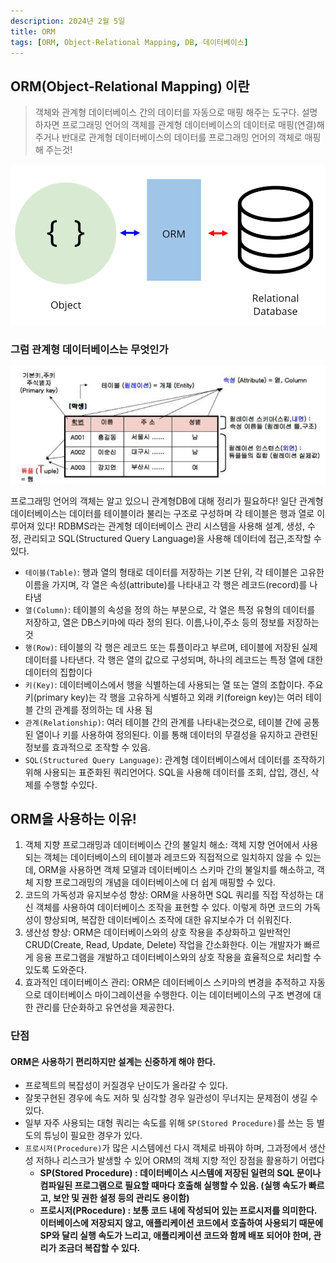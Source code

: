 ```yaml
---
description: 2024년 2월 5일
title: ORM
tags: [ORM, Object-Relational Mapping, DB, 데이터베이스]
---
```


## ORM(Object-Relational Mapping) 이란

> 객체와 관계형 데이터베이스 간의 데이터를 자동으로 매핑 해주는 도구다. 설명하자면 프로그래밍 언어의 객체를 관계형 데이터베이스의 데이터로 매핑(연결)해 주거나 반대로 관계형 데이터베이스의 데이터를 프로그래밍 언어의 객체로 매핑해 주는것!

![alt text](img/ORM.webp)

### 그럼 관계형 데이터베이스는 무엇인가

![alt text](img/ORM.jpg)

프로그래밍 언어의 객체는 알고 있으니 관계형DB에 대해 정리가 필요하다! 일단 관계형 데이터베이스는 데이터를 테이블이라 불리는 구조로 구성하며 각 테이블은 행과 열로 이루어져 있다! RDBMS라는 관계형 데이터베이스 관리 시스템을 사용해 설계, 생성, 수정, 관리되고 SQL(Structured Query Language)을 사용해 데이터에 접근,조작할 수있다.

- `테이블(Table)`: 행과 열의 형태로 데이터를 저장하는 기본 단위, 각 테이블은 고유한 이름을 가지며, 각 열은 속성(attribute)를 나타내고 각 행은 레코드(record)를 나타냄
- `열(Column)`: 테이블의 속성을 정의 하는 부분으로, 각 열은 특정 유형의 데이터를 저장하고, 열은 DB스키마에 따라 정의 된다. 이름,나이,주소 등의 정보를 저장하는 것
- `행(Row)`: 테이블의 각 행은 레코드 또는 튜플이라고 부르며, 테이블에 저장된 실제 데이터를 나타낸다. 각 행은 열의 값으로 구성되며, 하나의 레코드는 특정 열에 대한 데이터의 집합이다
- `키(Key)`: 데이터베이스에서 행을 식별하는데 사용되는 열 또는 열의 조합이다. 주요 키(primary key)는 각 행을 고유하게 식별하고 외래 키(foreign key)는 여러 테이블 간의 관계를 정의하는 데 사용 됨
- `관계(Relationship)`: 여러 테이블 간의 관계를 나타내는것으로, 테이블 간에 공통된 열이나 키를 사용하여 정의된다. 이를 통해 데이터의 무결성을 유지하고 관련된 정보를 효과적으로 조작할 수 있음.
- `SQL(Structured Query Language)`: 관계형 데이터베이스에서 데이터를 조작하기 위해 사용되는 표준화된 쿼리언어다. SQL을 사용해 데이터를 조회, 삽입, 갱신, 삭제를 수행할 수있다.

## ORM을 사용하는 이유!

1. 객체 지향 프로그래밍과 데이터베이스 간의 불일치 해소: 객체 지향 언어에서 사용되는 객체는 데이터베이스의 테이블과 레코드와 직접적으로 일치하지 않을 수 있는데, ORM을 사용하면 객체 모델과 데이터베이스 스키마 간의 불일치를 해소하고, 객체 지향 프로그래밍의 개념을 데이터베이스에 더 쉽게 매핑할 수 있다.
2. 코드의 가독성과 유지보수성 향상: ORM을 사용하면 SQL 쿼리를 직접 작성하는 대신 객체를 사용하여 데이터베이스 조작을 표현할 수 있다. 이렇게 하면 코드의 가독성이 향상되며, 복잡한 데이터베이스 조작에 대한 유지보수가 더 쉬워진다.
3. 생산성 향상: ORM은 데이터베이스와의 상호 작용을 추상화하고 일반적인 CRUD(Create, Read, Update, Delete) 작업을 간소화한다. 이는 개발자가 빠르게 응용 프로그램을 개발하고 데이터베이스와의 상호 작용을 효율적으로 처리할 수 있도록 도와준다.
4. 효과적인 데이터베이스 관리: ORM은 데이터베이스 스키마의 변경을 추적하고 자동으로 데이터베이스 마이그레이션을 수행한다. 이는 데이터베이스의 구조 변경에 대한 관리를 단순화하고 유연성을 제공한다.

### 단점

#### ORM은 사용하기 편리하지만 설계는 신중하게 해야 한다.

- 프로젝트의 복잡성이 커질경우 난이도가 올라갈 수 있다.
- 잘못구현된 경우에 속도 저하 및 심각할 경우 일관성이 무너지는 문제점이 생길 수 있다.
- 일부 자주 사용되는 대형 쿼리는 속도를 위해 `SP(Stored Procedure)`를 쓰는 등 별도의 튜닝이 필요한 경우가 있다.
- `프로시저(Procedure)`가 많은 시스템에선 다시 객체로 바꿔야 하며, 그과정에서 생산성 저하나 리스크가 발생할 수 있어 ORM의 객체 지향 적인 장점을 활용하기 어렵다
  - **SP(Stored Procedure) : 데이터베이스 시스템에 저장된 일련의 SQL 문이나 컴파일된 프로그램으로 필요할 때마다 호출해 실행할 수 있음. (실행 속도가 빠르고, 보안 및 권한 설정 등의 관리도 용이함)**
  - **프로시저(PRocedure) : 보통 코드 내에 작성되어 있는 프로시저를 의미한다. 이터베이스에 저장되지 않고, 애플리케이션 코드에서 호출하여 사용되기 때문에 SP와 달리 실행 속도가 느리고, 애플리케이션 코드와 함께 배포 되어야 한며, 관리가 조금더 복잡할 수 있다.**
